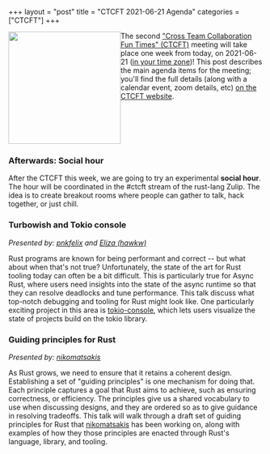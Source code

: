 +++
layout = "post"
title = "CTCFT 2021-06-21 Agenda"
categories = ["CTCFT"]
+++

<img src="https://raw.githubusercontent.com/rust-ctcft/ctcft/main/img/camprust.png" width="222" style="float:left;"/> The second ["Cross Team Collaboration Fun Times" (CTCFT)][CTCFT] meeting will take place one week from today, on 2021-06-21 ([in your time zone](https://everytimezone.com/s/5f09e412))! This post describes the main agenda items for the meeting; you'll find the full details (along with a calendar event, zoom details, etc) [on the CTCFT website](https://rust-ctcft.github.io/ctcft/meetings/2021-06-21.html).

<div style="clear:both;"></div>

### Afterwards: Social hour

After the CTCFT this week, we are going to try an experimental **social hour**. The hour will be coordinated in the #ctcft stream of the rust-lang Zulip. The idea is to create breakout rooms where people can gather to talk, hack together, or just chill.

### Turbowish and Tokio console

*Presented by: [pnkfelix] and [Eliza (hawkw)]*

Rust programs are known for being performant and correct -- but what about when that's not true? Unfortunately, the state of the art for Rust tooling today can often be a bit difficult. This is particularly true for Async Rust, where users need insights into the state of the async runtime so that they can resolve deadlocks and tune performance. This talk discuss what top-notch debugging and tooling for Rust might look like. One particularly exciting project in this area is [tokio-console](https://github.com/tokio-rs/console), which lets users visualize the state of projects build on the tokio library. 

### Guiding principles for Rust

*Presented by: [nikomatsakis]*

As Rust grows, we need to ensure that it retains a coherent design. Establishing a set of "guiding principles" is one mechanism for doing that. Each principle captures a goal that Rust aims to achieve, such as ensuring correctness, or efficiency. The principles give us a shared vocabulary to use when discussing designs, and they are ordered so as to give guidance in resolving tradeoffs. This talk will walk through a draft set of guiding principles for Rust that [nikomatsakis] has been working on, along with examples of how they those principles are enacted through Rust's language, library, and tooling.


[CTCFT]: https://rust-ctcft.github.io/ctcft/
[calendar event]: https://calendar.google.com/calendar/u/0/r/eventedit/copy/NzVwZ3Izb2F1MWpxY3UyN2k0cmcwamhtY2cgN24wdnZvcWZlMGtibms2aTA0dWl1NTJ0MzBAZw/bmlrb21hdHNha2lzQGdtYWlsLmNvbQ?sf=true
[nikomatsakis]: https://github.com/nikomatsakis/
[pnkfelix]: https://github.com/pnkfelix/
[yaahc]: https://github.com/yaahc/
[Eliza (hawkw)]: https://github.com/hawkw/
